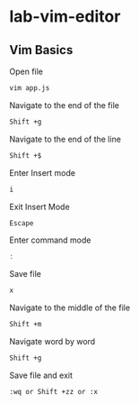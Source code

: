 # lab-vim-editor
## Vim Basics
Open file
```sh
vim app.js
```
Navigate to the end of the file

```sh
Shift +g
```

Navigate to the end of the line

```sh
Shift +$
```
Enter Insert mode

```sh
i
```

Exit Insert Mode

```sh
Escape
```
Enter command mode
```sh
:
```
Save file
```sh
x
```

Navigate to the middle of the file

```sh
Shift +m
```

Navigate word by word

```sh
Shift +g
```

Save file and exit
```sh
:wq or Shift +zz or :x
```
